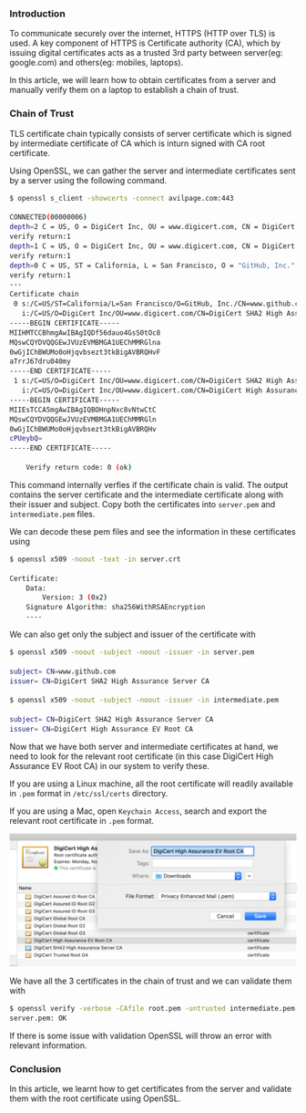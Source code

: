 <!--
.. title: Verifying TLS Certificate Chain With OpenSSL
.. slug: verify-tls-certificate-chain-with-openssl
.. date: 2019-11-30 10:15:14 UTC+05:30
.. tags: command-line
.. category: programming
.. link:
.. description: How to verify certificate chain with openssl on the command line in linux or mac?
.. type: text
-->

### Introduction

To communicate securely over the internet, HTTPS (HTTP over TLS) is used. A key component of HTTPS is Certificate authority (CA), which by issuing digital certificates acts as a trusted 3rd party between server(eg: google.com) and others(eg: mobiles, laptops).

In this article, we will learn how to obtain certificates from a server and manually verify them on a laptop to establish a chain of trust.


### Chain of Trust

TLS certificate chain typically consists of server certificate which is signed by intermediate certificate of CA which is inturn signed with CA root certificate.

Using OpenSSL, we can gather the server and intermediate certificates sent by a server using the following command.

```bash
$ openssl s_client -showcerts -connect avilpage.com:443

CONNECTED(00000006)
depth=2 C = US, O = DigiCert Inc, OU = www.digicert.com, CN = DigiCert High Assurance EV Root CA
verify return:1
depth=1 C = US, O = DigiCert Inc, OU = www.digicert.com, CN = DigiCert SHA2 High Assurance Server CA
verify return:1
depth=0 C = US, ST = California, L = San Francisco, O = "GitHub, Inc.", CN = www.github.com
verify return:1
---
Certificate chain
 0 s:/C=US/ST=California/L=San Francisco/O=GitHub, Inc./CN=www.github.com
   i:/C=US/O=DigiCert Inc/OU=www.digicert.com/CN=DigiCert SHA2 High Assurance Server CA
-----BEGIN CERTIFICATE-----
MIIHMTCCBhmgAwIBAgIQDf56dauo4GsS0tOc8
MQswCQYDVQQGEwJVUzEVMBMGA1UEChMMRGlna
0wGjIChBWUMo0oHjqvbsezt3tkBigAVBRQHvF
aTrrJ67dru040my
-----END CERTIFICATE-----
 1 s:/C=US/O=DigiCert Inc/OU=www.digicert.com/CN=DigiCert SHA2 High Assurance Server CA
   i:/C=US/O=DigiCert Inc/OU=www.digicert.com/CN=DigiCert High Assurance EV Root CA
-----BEGIN CERTIFICATE-----
MIIEsTCCA5mgAwIBAgIQBOHnpNxc8vNtwCtC
MQswCQYDVQQGEwJVUzEVMBMGA1UEChMMRGln
0wGjIChBWUMo0oHjqvbsezt3tkBigAVBRQHv
cPUeybQ=
-----END CERTIFICATE-----

    Verify return code: 0 (ok)
```

This command internally verfies if the certificate chain is valid. The output contains the server certificate and the intermediate certificate along with their issuer and subject. Copy both the certificates into `server.pem` and `intermediate.pem` files.

We can decode these pem files and see the information in these certificates using

```sh
$ openssl x509 -noout -text -in server.crt

Certificate:
    Data:
        Version: 3 (0x2)
    Signature Algorithm: sha256WithRSAEncryption
    ----
```

We can also get only the subject and issuer of the certificate with

```sh
$ openssl x509 -noout -subject -noout -issuer -in server.pem

subject= CN=www.github.com
issuer= CN=DigiCert SHA2 High Assurance Server CA

$ openssl x509 -noout -subject -noout -issuer -in intermediate.pem

subject= CN=DigiCert SHA2 High Assurance Server CA
issuer= CN=DigiCert High Assurance EV Root CA
```

Now that we have both server and intermediate certificates at hand, we need to look for the relevant root certificate (in this case DigiCert High Assurance EV Root CA) in our system to verify these.

If you are using a Linux machine, all the root certificate will readily available in `.pem` format in `/etc/ssl/certs` directory.

If you are using a Mac, open `Keychain Access`, search and export the relevant root certificate in `.pem` format.

<p algin="center">
<img src="/images/tls-openssl1.png" />
</p>

We have all the 3 certificates in the chain of trust and we can validate them with

```bash
$ openssl verify -verbose -CAfile root.pem -untrusted intermediate.pem server.pem
server.pem: OK
```

If there is some issue with validation OpenSSL will throw an error with relevant information.

### Conclusion

In this article, we learnt how to get certificates from the server and validate them with the root certificate using OpenSSL.

